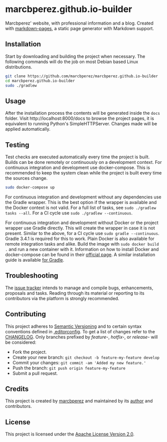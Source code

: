 # marcbperez.github.io-builder

Marcbperez' website, with professional information and a blog. Created with
[markdown-pages][markdown-pages], a static page generator with Markdown support.

## Installation

Start by downloading and building the project when necessary. The following
commands will do the job on most Debian based Linux distributions.

```bash
git clone https://github.com/marcbperez/marcbperez.github.io-builder
cd marcbperez.github.io-builder
sudo ./gradlew
```

## Usage

After the installation process the contents will be generated inside the `docs`
folder. Visit http://localhost:8000/docs to browse the project pages, it is
equivalent to running Python's SimpleHTTPServer. Changes made will be applied
automatically.

## Testing

Test checks are executed automatically every time the project is built. Builds
can be done remotely or continuously on a development context. For continuous
integration and development use docker-compose. This is recommended to keep the
system clean while the project is built every time the sources change.

```bash
sudo docker-compose up
```

For continuous integration and development without any dependencies use the
Gradle wrapper. This is the best option if the wrapper is available and the
Docker context is not valid. For a full list of tasks, see
`sudo ./gradlew tasks --all`. For a CI cycle use `sudo ./gradlew --continuous`.

For continuous integration and development without Docker or the project wrapper
use Gradle directly. This will create the wrapper in case it is not present.
Similar to the above, for a CI cycle use `sudo gradle --continuous`. Gradle
3.4.1 is required for this to work. Plain Docker is also available for remote
integration tasks and alike. Build the image with `sudo docker build .` and run
a new container with it. Information on how to install Docker and docker-compose
can be found in their [official page][install-docker-compose]. A similar
installation guide is available [for Gradle][install-gradle].

## Troubleshooting

The [issue tracker][issue-tracker] intends to manage and compile bugs,
enhancements, proposals and tasks. Reading through its material or reporting to
its contributors via the platform is strongly recommended.

## Contributing

This project adheres to [Semantic Versioning][semver] and to certain syntax
conventions defined in [.editorconfig][editorconfig]. To get a list of changes
refer to the [CHANGELOG][changelog]. Only branches prefixed by *feature-*,
*hotfix-*, or *release-* will be considered:

  - Fork the project.
  - Create your new branch: `git checkout -b feature-my-feature develop`
  - Commit your changes: `git commit -am 'Added my new feature.'`
  - Push the branch: `git push origin feature-my-feature`
  - Submit a pull request.

## Credits

This project is created by [marcbperez][author] and maintained by its
[author][author] and contributors.

## License

This project is licensed under the [Apache License Version 2.0][license].

[author]: https://marcbperez.github.io
[issue-tracker]: https://github.com/marcbperez/marcbperez.github.io-builder/issues
[editorconfig]: .editorconfig
[changelog]: CHANGELOG.md
[license]: LICENSE
[semver]: http://semver.org
[install-docker-compose]: https://docs.docker.com/compose/install/
[install-gradle]: https://gradle.org/install
[markdown-pages]: https://github.com/marcbperez/markdown-pages
